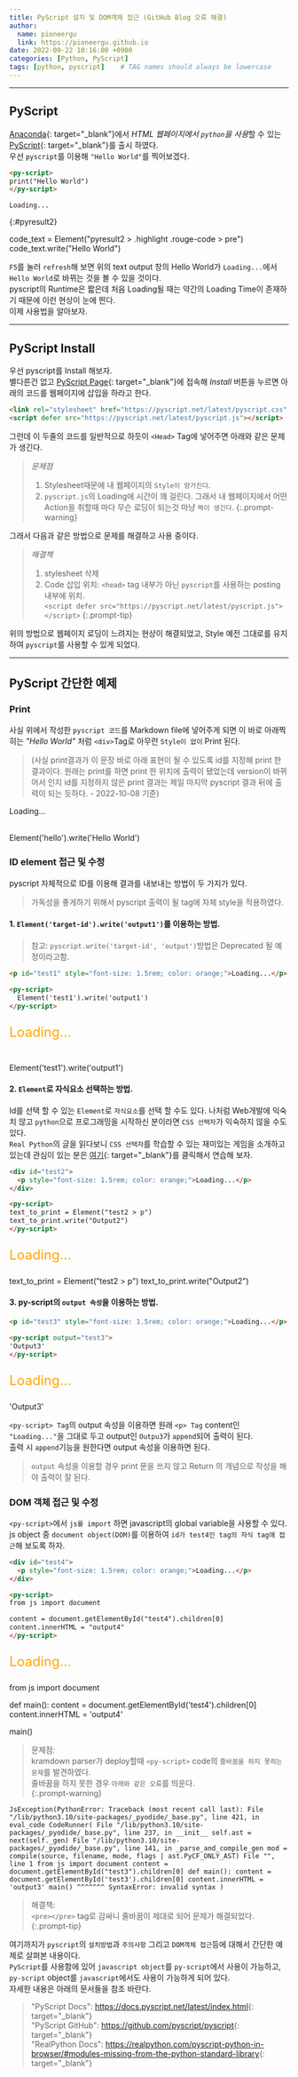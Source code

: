 ```yaml
---
title: PyScript 설치 및 DOM객체 접근 (GitHub Blog 오류 해결)
author:
  name: pioneergu
  link: https://pioneergu.github.io
date: 2022-09-22 10:16:00 +0900
categories: [Python, PyScript]
tags: [python, pyscript]    # TAG names should always be lowercase
---
```


<!-- PyScript -->
<script defer src="https://pyscript.net/latest/pyscript.js"></script>

---
## **PyScript**

[Anaconda](https://www.anaconda.com/){: target="_blank"}에서 *HTML 웹페이지에서 `python`을 사용*할 수 있는 [PyScript](https://pyscript.net/){: target="_blank"}를 출시 하였다.  
우선 `pyscript`를 이용해 `"Hello World"`를 찍어보겠다.  

```html
<py-script>
print("Hello World")
</py-script>
```

```text
Loading...
```
{:#pyresult2}

<py-script>
code_text = Element("pyresult2 > .highlight .rouge-code > pre")
code_text.write("Hello World")
</py-script>

`F5`를 눌러 `refresh`해 보면 위의 text output 창의 Hello World가 `Loading...`에서 `Hello World`로 바뀌는 것을 볼 수 있을 것이다.  
pyscript의 Runtime은 짧은데 처음 Loading될 때는 약간의 Loading Time이 존재하기 때문에 이런 현상이 눈에 띈다.  
이제 사용법을 알아보자.

---
## **PyScript Install**

우선 pyscript를 Install 해보자.  
별다른건 없고 [PyScript Page](https://pyscript.net/){: target="_blank"}에 접속해 *Install* 버튼을 누르면 아래의 코드를 웹페이지에 삽입을 하라고 한다.

```html
<link rel="stylesheet" href="https://pyscript.net/latest/pyscript.css" />
<script defer src="https://pyscript.net/latest/pyscript.js"></script>
```

그런데 이 두줄의 코드를 일반적으로 하듯이 `<Head>` Tag에 넣어주면 아래와 같은 문제가 생긴다.

> *문제점*
> 1. Stylesheet때문에 내 웹페이지의 `Style이 망가진다`.
> 2. `pyscript.js`의 Loading에 시간이 꽤 걸린다. 그래서 내 웹페이지에서 어떤 Action을 취할때 마다 무슨 로딩이 되는것 마냥 `렉이 생긴다`.
{:.prompt-warning}

그래서 다음과 같은 방법으로 문제를 해결하고 사용 중이다.  

> *해결책*
> 1. stylesheet 삭제  
> 2. Code 삽입 위치: `<head>` tag 내부가 아닌 `pyscript`를 사용하는 posting 내부에 위치.  
> `<script defer src="https://pyscript.net/latest/pyscript.js"></script>`
{:.prompt-tip}

위의 방법으로 웹페이지 로딩이 느려지는 현상이 해결되었고, Style 예전 그대로를 유지하여 `pyscript`를 사용할 수 있게 되었다.

---
## **PyScript 간단한 예제**
### **Print**
사실 위에서 작성한 `pyscript 코드`를 Markdown file에 넣어주게 되면 이 바로 아래찍히는 *"Hello World"* 처럼 `<div>`Tag로 아무런 `Style이 없이` Print 된다.  
> (사실 print결과가 이 문장 바로 아래 표현이 될 수 있도록 id를 지정해 print 한 결과이다. 원래는 print를 하면 print 한 위치에 출력이 됐었는데 version이 바뀌어서 인지 id를 지정하지 않은 print 결과는 제일 마지막 pyscript 결과 뒤에 출력이 되는 듯하다. - 2022-10-08 기준)  

<p id="hello">Loading...</p><br>

<py-script>
  Element('hello').write('Hello World')
</py-script>

### **ID element 접근 및 수정**

pyscript 자체적으로 ID를 이용해 결과를 내보내는 방법이 두 가지가 있다.
> 가독성을 좋게하기 위해서 pyscript 출력이 될 tag에 자체 style을 적용하였다.

#### 1. `Element('target-id').write('output1')`를 이용하는 방법.  
> 참고: `pyscript.write('target-id', 'output')`방법은 Deprecated 될 예정이라고함.

```html
<p id="test1" style="font-size: 1.5rem; color: orange;">Loading...</p>

<py-script>
  Element('test1').write('output1')
</py-script>
```

<p id="test1" style="font-size: 1.5rem; color: orange;">Loading...</p><br>

<py-script>
  Element('test1').write('output1')
</py-script>

#### 2. `Element`로 자식요소 선택하는 방법.
Id를 선택 할 수 있는 `Element`로 `자식요소`를 선택 할 수도 있다.
나처럼 Web개발에 익숙치 않고 `python`으로 프로그래밍을 시작하신 분이라면 `CSS 선택자`가 익숙하지 않을 수도 있다.  
`Real Python`의 글을 읽다보니 `CSS 선택자`를 학습할 수 있는 재미있는 게임을 소개하고 있는데 관심이 있는 분은 [여기](https://flukeout.github.io/){: target="_blank"}를 클릭해서 연습해 보자.  

```html
<div id="test2">
  <p style="font-size: 1.5rem; color: orange;">Loading...</p>
</div>

<py-script>
text_to_print = Element("test2 > p")
text_to_print.write("Output2")
</py-script>

```

<div id="test2">
  <p style="font-size: 1.5rem; color: orange;">Loading...</p>
</div>

<py-script>
text_to_print = Element("test2 > p")
text_to_print.write("Output2")
</py-script>

#### 3. py-script의 `output 속성`을 이용하는 방법.  

```html
<p id="test3" style="font-size: 1.5rem; color: orange;">Loading...</p>

<py-script output="test3">
'Output3'
</py-script>
```

<p id="test3" style="font-size: 1.5rem; color: orange;">Loading...</p>

<py-script output="test3">
'Output3'
</py-script>

`<py-script> Tag`의 output 속성을 이용하면 원래 `<p> Tag` content인 `"Loading..."`을 그대로 두고 output인 `Outpu3`가 `append`되어 출력이 된다.  
출력 시 `append`기능을 원한다면 output 속성을 이용하면 된다.  
> `output` 속성을 이용할 경우 print 문을 쓰지 않고 Return 의 개념으로 작성을 해야 출력이 잘 된다.

### **DOM 객체 접근 및 수정**
`<py-script>`에서 `js를 import` 하면 javascript의 global variable을 사용할 수 있다.  
js object 중 `document object(DOM)`를 이용하여 `id가 test4인 tag의 자식 tag에 접근`해 보도록 하자.  

```html
<div id="test4">
  <p style="font-size: 1.5rem; color: orange;">Loading...</p>
</div>

<py-script>
from js import document

content = document.getElementById("test4").children[0]
content.innerHTML = "output4"
</py-script>
```

<div id="test4">
  <p style="font-size: 1.5rem; color: orange;">Loading...</p>
</div>

<py-script>
from js import document

def main():
    content = document.getElementById('test4').children[0]
    content.innerHTML = 'output4'

main()
</py-script>

> 문제점:  
> kramdown parser가 deploy할때 `<py-script>` code의 `줄바꿈을 하지 못하는 문제`를 발견하였다.  
> 줄바꿈을 하지 못한 경우 `아래와 같은 오류`를 띄운다.  
{:.prompt-warning}

```text
JsException(PythonError: Traceback (most recent call last): File "/lib/python3.10/site-packages/_pyodide/_base.py", line 421, in eval_code CodeRunner( File "/lib/python3.10/site-packages/_pyodide/_base.py", line 237, in __init__ self.ast = next(self._gen) File "/lib/python3.10/site-packages/_pyodide/_base.py", line 141, in _parse_and_compile_gen mod = compile(source, filename, mode, flags | ast.PyCF_ONLY_AST) File "", line 1 from js import document content = document.getElementById("test3").children[0] def main(): content = document.getElementById('test3').children[0] content.innerHTML = 'output3' main() ^^^^^^^ SyntaxError: invalid syntax )
```

> 해결책:  
> `<pre></pre>` tag로 감싸니 줄바꿈이 제대로 되어 문제가 해결되었다.  
{:.prompt-tip}

여기까지가 `pyscript`의 `설치방법`과 `주의사항` 그리고 `DOM객체 접근`등에 대해서 간단한 예제로 살펴본 내용이다.  
`PyScript`를 사용함에 있어 `javascript object`를 `py-script`에서 사용이 가능하고, `py-script` object를 `javascript`에서도 사용이 가능하게 되어 있다.  
자세한 내용은 아래의 문서들을 참조 바란다.

> "PyScript Docs": <https://docs.pyscript.net/latest/index.html>{: target="_blank"}  
> "PyScript GitHub": <https://github.com/pyscript/pyscript>{: target="_blank"}  
> "RealPython Docs": <https://realpython.com/pyscript-python-in-browser/#modules-missing-from-the-python-standard-library>{: target="_blank"}  